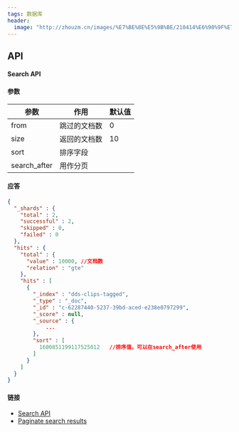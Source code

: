 ```yaml
---
tags: 数据库
header:
  image: "http://zhouzm.cn/images/%E7%BE%8E%E5%9B%BE/210414%E6%98%9F%E7%A9%BA.jpg"
---
```




## API

#### Search API

#### 参数

| 参数         | 作用         | 默认值 |
| ------------ | ------------ | ------ |
| from         | 跳过的文档数 | 0      |
| size         | 返回的文档数 | 10     |
| sort         | 排序字段     |        |
| search_after | 用作分页     |        |

#### 应答

```json
{
  "_shards" : {
    "total" : 2,
    "successful" : 2,
    "skipped" : 0,
    "failed" : 0
  },
  "hits" : {
    "total" : {
      "value" : 10000, //文档数
      "relation" : "gte"
    },
    "hits" : [
      {
        "_index" : "dds-clips-tagged",
        "_type" : "_doc",
        "_id" : "c-62287440-5237-39bd-aced-e238e0797299",
        "_score" : null,
        "_source" : {
            ...
        },
        "sort" : [
          1600851199117525012   //排序值，可以在search_after使用
        ]
      }
    ]
  }
}

```



#### 链接

* [Search API](https://www.elastic.co/guide/en/elasticsearch/reference/current/search-search.html)
* [Paginate search results](https://www.elastic.co/guide/en/elasticsearch/reference/current/paginate-search-results.html)

